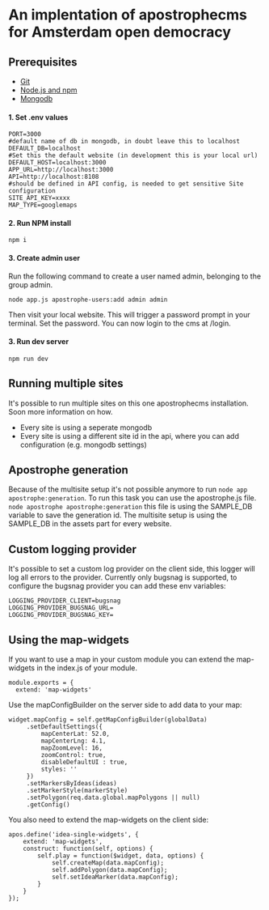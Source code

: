 # An implentation of apostrophecms for Amsterdam open democracy

## Prerequisites
 - [Git](https://git-scm.com/)
 - [Node.js and npm](https://nodejs.org/en/)
 - [Mongodb](https://www.mongodb.com/)


#### 1. Set .env values
```
PORT=3000
#default name of db in mongodb, in doubt leave this to localhost
DEFAULT_DB=localhost
#Set this the default website (in development this is your local url)
DEFAULT_HOST=localhost:3000
APP_URL=http://localhost:3000
API=http://localhost:8108
#should be defined in API config, is needed to get sensitive Site configuration
SITE_API_KEY=xxxx
MAP_TYPE=googlemaps
```

#### 2. Run NPM install

```
npm i
```


#### 3. Create admin user

Run the following command to create a user named admin, belonging to the group admin.

```
node app.js apostrophe-users:add admin admin
```

Then visit your local website. This will trigger a password prompt in your terminal. Set the password.
You can now login to the cms at /login.


#### 3. Run dev server

```
npm run dev
```

## Running multiple sites
It's possible to run multiple sites on this one apostrophecms installation. Soon more information on how.

- Every site is using a seperate mongodb 
- Every site is using a different site id in the api, where you can add configuration (e.g. mongodb settings)

## Apostrophe generation
Because of the multisite setup it's not possible anymore to run `node app apostrophe:generation`. To run this task you can use the apostrophe.js file. 
`node apostrophe apostrophe:generation` this file is using the SAMPLE_DB variable to save the generation id. 
The multisite setup is using the SAMPLE_DB in the assets part for every website. 

## Custom logging provider
It's possible to set a custom log provider on the client side, this logger will log all errors to the provider.
Currently only bugsnag is supported, to configure the bugsnag provider you can add these env variables:
```
LOGGING_PROVIDER_CLIENT=bugsnag
LOGGING_PROVIDER_BUGSNAG_URL=
LOGGING_PROVIDER_BUGSNAG_KEY=
```

## Using the map-widgets
If you want to use a map in your custom module you can extend the map-widgets in the index.js of your module. 
```
module.exports = {
  extend: 'map-widgets'
```
Use the mapConfigBuilder on the server side to add data to your map:
```
widget.mapConfig = self.getMapConfigBuilder(globalData)
     .setDefaultSettings({
         mapCenterLat: 52.0,
         mapCenterLng: 4.1,
         mapZoomLevel: 16,
         zoomControl: true,
         disableDefaultUI : true,
         styles: ''
     })
     .setMarkersByIdeas(ideas)
     .setMarkerStyle(markerStyle)
     .setPolygon(req.data.global.mapPolygons || null)
     .getConfig()
 ```
You also need to extend the map-widgets on the client side:
```
apos.define('idea-single-widgets', {
    extend: 'map-widgets',
    construct: function(self, options) {
        self.play = function($widget, data, options) {          
            self.createMap(data.mapConfig);
            self.addPolygon(data.mapConfig);
            self.setIdeaMarker(data.mapConfig);
        }
    }
});
```
